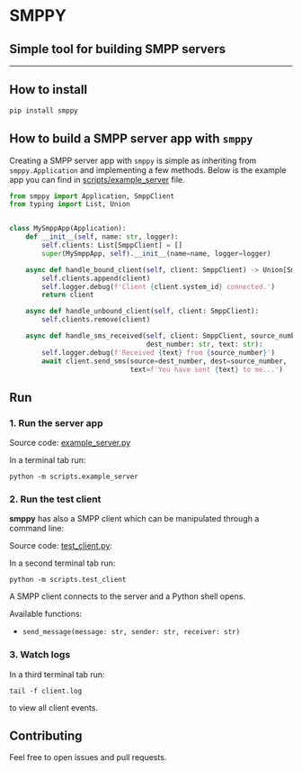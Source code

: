 # SMPPY
## Simple tool for building SMPP servers

---

## How to install

```bash
pip install smppy
```

## How to build a SMPP server app with `smppy`

Creating a SMPP server app with `smppy` is simple as inheriting from
`smppy.Application` and implementing a few methods. Below is the example
app you can find in [scripts/example_server](scripts/example_server.py) file.

```python
from smppy import Application, SmppClient
from typing import List, Union


class MySmppApp(Application):
    def __init__(self, name: str, logger):
        self.clients: List[SmppClient] = []
        super(MySmppApp, self).__init__(name=name, logger=logger)

    async def handle_bound_client(self, client: SmppClient) -> Union[SmppClient, None]:
        self.clients.append(client)
        self.logger.debug(f'Client {client.system_id} connected.')
        return client

    async def handle_unbound_client(self, client: SmppClient):
        self.clients.remove(client)

    async def handle_sms_received(self, client: SmppClient, source_number: str,
                                  dest_number: str, text: str):
        self.logger.debug(f'Received {text} from {source_number}')
        await client.send_sms(source=dest_number, dest=source_number,
                              text=f'You have sent {text} to me...')
```

## Run

### 1. Run the server app

Source code: [example_server.py](scripts/example_server.py)

In a terminal tab run:

    python -m scripts.example_server

### 2. Run the test client

**smppy** has also a SMPP client which can be manipulated through a command
line:

Source code: [test_client.py](scripts/test_client.py):

In a second terminal tab run:

    python -m scripts.test_client

A SMPP client connects to the server and a Python shell opens.

Available functions:
- `send_message(message: str, sender: str, receiver: str)`

### 3. Watch logs

In a third terminal tab run:

    tail -f client.log

to view all client events.

## Contributing

Feel free to open issues and pull requests.
